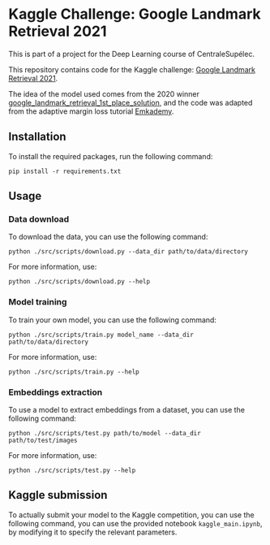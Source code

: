 # Kaggle Challenge: Google Landmark Retrieval 2021

This is part of a project for the Deep Learning course of CentraleSupélec.

This repository contains code for the Kaggle challenge: [Google Landmark Retrieval 2021](https://www.kaggle.com/c/google-landmark-retrieval-2021).

The idea of the model used comes from the 2020 winner [google_landmark_retrieval_1st_place_solution](https://github.com/seungkee/google_landmark_retrieval_2020_1st_place_solution), and the code was adapted from the adaptive margin loss tutorial [Emkademy](https://github.com/kivancyuksel/emkademy).

## Installation

To install the required packages, run the following command:

    pip install -r requirements.txt

## Usage

### Data download

To download the data, you can use the following command:

    python ./src/scripts/download.py --data_dir path/to/data/directory

For more information, use:

    python ./src/scripts/download.py --help

### Model training

To train your own model, you can use the following command:

    python ./src/scripts/train.py model_name --data_dir path/to/data/directory

For more information, use:

    python ./src/scripts/train.py --help

### Embeddings extraction

To use a model to extract embeddings from a dataset, you can use the following command:

    python ./src/scripts/test.py path/to/model --data_dir path/to/test/images

For more information, use:

    python ./src/scripts/test.py --help

## Kaggle submission

To actually submit your model to the Kaggle competition, you can use the following command, you can use the provided notebook `kaggle_main.ipynb`, by modifying it to specify the relevant parameters.

